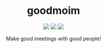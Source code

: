 

<h1 align="center">goodmoim</h1>

<p align="center">
  <img src="https://img.shields.io/badge/springboot-2.4.1-orange" />
  <img src="https://img.shields.io/badge/java-11-blue" />
  <img src="https://img.shields.io/badge/maven-4.0.0-blueviolet" />   

</p>
<p align="center">
  Make good meetings with good people!
</p>
<br/>

